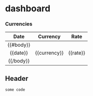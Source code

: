 # dashboard

### Currencies

| Date          | Currency      | Rate          |
| :-----------: | :-----------: | :-----------: |
| {{#body}}     |               |               |
| {{date}}      | {{currency}}  | {{rate}}      |
| {{/body}}     |               |               |


## Header

    some code

